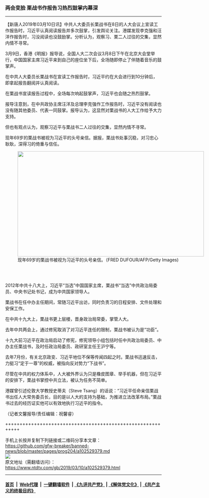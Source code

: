 ### 两会变脸 栗战书作报告习热烈鼓掌内幕深
------------------------

<div class="post_content" itemprop="articleBody">
 <p>
  【新唐人2019年03月10日讯】中共人大委员长栗战书在8日的人大会议上宣读工作报告时，习近平认真阅读报告并多次鼓掌，引发舆论关注。港媒发现李克强和汪洋作报告时，习没阅读也没鼓励掌。分析认为，观察习、栗二人过往的交集，显然内情不寻常。
 </p>
 <p>
  3月9日，香港《明报》报导说，全国人大二次会议3月8日下午在北京大会堂举行，中国国家主席习近平来到自己的座位坐下后，全场随即停止了伴随着音乐的鼓掌声。
 </p>
 <p>
  在中共人大委员长栗战书在宣读工作报告时，习近平约在大会进行到10分钟后，即拿起报告翻阅并认真阅读。
 </p>
 <p>
  在栗战书宣读报告过程中，全场每次响起鼓掌声，习近平也会随之热烈鼓掌。
 </p>
 <p>
  报导注意到，在中共政协主席汪洋及总理李克强作工作报告时，习近平没有阅读也没有随其他委员、代表一同鼓掌。报导认为，这显然对栗战书的人大工作给予大力支持。
 </p>
 <p>
  但也有观点认为，观察习近平与栗战书二人过往的交集，显然内情不寻常。
 </p>
 <p>
  现年69岁的栗战书被视为习近平的头号亲信。据报，栗战书处事沉稳，对习忠心耿耿，深得习的倚重与信任。
 </p>
 <figure class="wp-caption alignnone" id="attachment_102529385" style="width: 600px">
  <a href="https://www.ntdtv.com/assets/uploads/2019/03/GettyImages-930309994.jpg">
   <img alt="" class="size-medium wp-image-102529385" height="338" src="https://www.ntdtv.com/assets/uploads/2019/03/GettyImages-930309994-600x338.jpg" width="600"/>
  </a>
  <br/><figcaption class="wp-caption-text">
   现年69岁的栗战书被视为习近平的头号亲信。（FRED DUFOUR/AFP/Getty Images)
  </figcaption><br/>
 </figure><br/>
 <p>
  2012年中共十八大上，习近平“当选”中国国家主席，栗战书“当选”中共政治局委员、中央书记处书记，成为中共国家领导人。
 </p>
 <p>
  栗战书在任中办主任期间，常随习近平出访，同时负责习的日程安排、文件处理和安保工作。
 </p>
 <p>
  在中共十九大上，栗战书更上层楼，晋身政治局常委，掌管人大。
 </p>
 <p>
  去年中共两会上，通过修宪取消了对习近平连任的限制，栗战书被认为是“功臣”。
 </p>
 <p>
  十九大前习近平在政治局启动了修宪，修宪领导小组包括时任中共政治局委员、中办主任栗战书，及时任政治局委员、政研室主任王沪宁等。
 </p>
 <p>
  去年7月份，有关北京政变、习近平地位不保等传闻四起之时。栗战书迅速反击，力挺习“定于一尊”的权威，被指向反对势力“下战书”。
 </p>
 <p>
  尽管在中共的权力体系中，人大被外界认为只是橡皮图章、举手机器，但在习近平的安排下，栗战书掌控中共立法，被认为任务不简单。
 </p>
 <p>
  港媒曾引述伦敦大学教授史蒂夫（Steve Tsang）的话说：“习近平任命亲信栗战书出任人大常务委员长，目的是以人大的支持为基础，为推进立法改革布局。”栗战书过去的经历证实他可以有效地执行习近平的指令。
 </p>
 <p>
  （记者文馨报导/责任编辑：祝馨睿）
 </p>
 <div class="single_ad">
 </div>
</div>

+++++++++++++++++++++++++++++++++++++++++++++++++++++++++++<br/><br/>
手机上长按并复制下列链接或二维码分享本文章：<br/>
https://github.com/gfw-breaker/banned-news/blob/master/pages/prog204/a102529379.md <br/>
<a href='https://github.com/gfw-breaker/banned-news/blob/master/pages/prog204/a102529379.md'><img src='https://github.com/gfw-breaker/banned-news/blob/master/pages/prog204/a102529379.md.png'/></a> <br/>
原文地址（需翻墙访问）：https://www.ntdtv.com/gb/2019/03/10/a102529379.html


------------------------
#### [首页](https://github.com/gfw-breaker/banned-news/blob/master/README.md) &nbsp;|&nbsp; [Web代理](https://github.com/labour-camp/helloworld) &nbsp;|&nbsp; [一键翻墙软件](https://github.com/gfw-breaker/nogfw/blob/master/README.md) &nbsp;| [《九评共产党》](https://github.com/gfw-breaker/9ping.md/blob/master/README.md#九评之一评共产党是什么) | [《解体党文化》](https://github.com/gfw-breaker/jtdwh.md/blob/master/README.md) | [《共产主义的终极目的》](https://github.com/gfw-breaker/gczydzjmd.md/blob/master/README.md)

